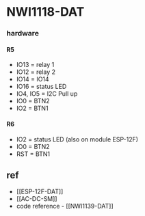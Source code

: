 # NWI1118-DAT

### hardware 

#### R5 
- IO13 = relay 1
- IO12 = relay 2 
- IO14 = IO14
- IO16  = status LED
- IO4, IO5 = I2C Pull up 
- IO0 = BTN2
- IO2 = BTN1

#### R6 
- IO2 = status LED (also on module ESP-12F)
- IO0 = BTN2
- RST = BTN1

## ref 
- [[ESP-12F-DAT]]
- [[AC-DC-SM]]
- code reference - [[NWI1139-DAT]]